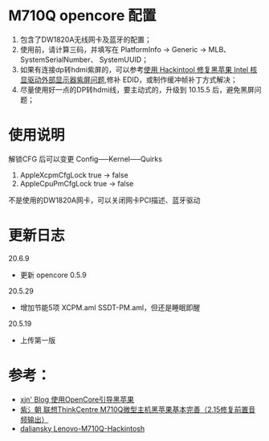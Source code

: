 # M710Q opencore 配置
1. 包含了DW1820A无线网卡及蓝牙的配置；
2. 使用前，请计算三码，并填写在 PlatformInfo -> Generic -> MLB、 SystemSerialNumber、 SystemUUID；
3. 如果有连接dp转hdmi紫屏的，可以参考[使用 Hackintool 修复黑苹果 Intel 核显驱动外部显示器紫屏问题](https://blog.skk.moe/post/hackintosh-fix-magenta-screen/),修补 EDID，或制作缓冲帧补丁方式解决；
4. 尽量使用好一点的DP转hdmi线，要主动式的，升级到 10.15.5 后，避免黑屏问题；

# 使用说明
解锁CFG 后可以变更 Config—–Kernel—–Quirks
1. AppleXcpmCfgLock true -> false
2. AppleCpuPmCfgLock true -> false

不是使用的DW1820A网卡，可以关闭网卡PCI描述、蓝牙驱动

# 更新日志
20.6.9
- 更新 opencore 0.5.9

20.5.29
- 增加节能5项 XCPM.aml SSDT-PM.aml，但还是睡眠即醒

20.5.19
- 上传第一版

# 参考：
- [xjn' Blog 使用OpenCore引导黑苹果](https://blog.xjn819.com/?p=543)
- [紫氵朝 联想ThinkCentre M710Q微型主机黑苹果基本完善（2.15修复前置音频输出）](http://bbs.pcbeta.com/forum.php?mod=viewthread&tid=1826205)
- [daliansky Lenovo-M710Q-Hackintosh](https://github.com/daliansky/Lenovo-M710Q-Hackintosh)